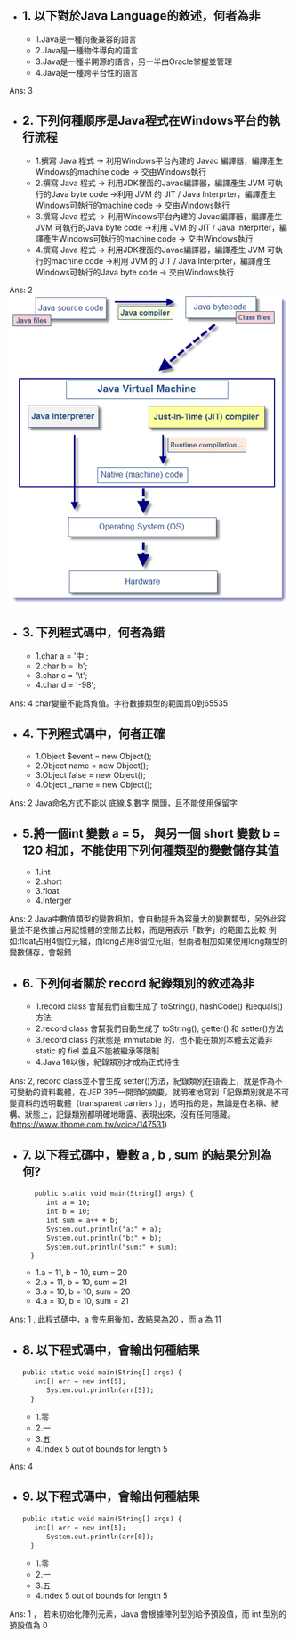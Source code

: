 - ## 1. 以下對於Java Language的敘述，何者為非
  - 1.Java是一種向後兼容的語言
  - 2.Java是一種物件導向的語言
  - 3.Java是一種半開源的語言，另一半由Oracle掌握並管理
  - 4.Java是一種跨平台性的語言

Ans: 3



- ## 2. 下列何種順序是Java程式在Windows平台的執行流程

  - 1.撰寫 Java 程式 -> 利用Windows平台內建的 Javac 編譯器，編譯產生Windows的machine code -> 交由Windows執行
  - 2.撰寫 Java 程式 -> 利用JDK裡面的Javac編譯器，編譯產生 JVM 可執行的Java byte code ->利用 JVM 的 JIT / Java Interprter，編譯產生Windows可執行的machine code ->  交由Windows執行
  - 3.撰寫 Java 程式 -> 利用Windows平台內建的 Javac編譯器，編譯產生 JVM 可執行的Java byte code ->利用 JVM 的 JIT / Java Interprter，編譯產生Windows可執行的machine code ->  交由Windows執行
  - 4.撰寫 Java 程式 -> 利用JDK裡面的Javac編譯器，編譯產生 JVM 可執行的machine code ->利用 JVM 的 JIT / Java Interprter，編譯產生Windows可執行的Java byte code ->  交由Windows執行

Ans: 2 ![](assets/java_execution_flow.png)

- ## 3. 下列程式碼中，何者為錯
  - 1.char a = '中';
  - 2.char b = 'b';
  - 3.char c = '\t';
  - 4.char d = '-98';

Ans: 4 char變量不能爲負值。字符數據類型的範圍爲0到65535

- ## 4. 下列程式碼中，何者正確
  - 1.Object $event = new Object();
  - 2.Object name = new Object();
  - 3.Object false = new Object();
  - 4.Object _name = new Object();
  
Ans: 2 Java命名方式不能以 底線,$,數字 開頭，且不能使用保留字

- ## 5.將一個int 變數 a = 5， 與另一個 short 變數 b = 120 相加，不能使用下列何種類型的變數儲存其值
  - 1.int
  - 2.short
  - 3.float
  - 4.Interger

Ans: 2 Java中數值類型的變數相加，會自動提升為容量大的變數類型，另外此容量並不是依據占用記憶體的空間去比較，而是用表示「數字」的範圍去比較
       例如:float占用4個位元組，而long占用8個位元組，但兩者相加如果使用long類型的變數儲存，會報錯

- ## 6. 下列何者關於 record 紀錄類別的敘述為非
  - 1.record class 會幫我們自動生成了 toString(), hashCode() 和equals()方法
  - 2.record class 會幫我們自動生成了 toString(), getter() 和 setter()方法
  - 3.record class 的狀態是 immutable 的，也不能在類別本體去定義非 static 的 fiel 並且不能被繼承等限制
  - 4.Java 16以後，紀錄類別才成為正式特性

Ans: 2, record class並不會生成 setter()方法，紀錄類別在語義上，就是作為不可變動的資料載體，在JEP 395一開頭的摘要，就明確地寫到「記錄類別就是不可變資料的透明載體（transparent carriers ）」，透明指的是，無論是在名稱、結構、狀態上，記錄類別都明確地曝露、表現出來，沒有任何隱藏。(<https://www.ithome.com.tw/voice/147531>)

- ## 7. 以下程式碼中，變數 a , b , sum 的結果分別為何? 
  ```
     public static void main(String[] args) {
        int a = 10;
        int b = 10;
        int sum = a++ + b;
        System.out.println("a:" + a);
        System.out.println("b:" + b);
        System.out.println("sum:" + sum);
    }
  ```
  - 1.a = 11, b = 10, sum = 20
  - 2.a = 11, b = 10, sum = 21
  - 3.a = 10, b = 10, sum = 20
  - 4.a = 10, b = 10, sum = 21

Ans: 1 , 此程式碼中，a 會先用後加，故結果為20 ，而 a 為 11


- ## 8. 以下程式碼中，會輸出何種結果

  ``` 
  public static void main(String[] args) {
     int[] arr = new int[5];
        System.out.println(arr[5]);
    }
  ```
  - 1.零
  - 2.一
  - 3.五
  - 4.Index 5 out of bounds for length 5

Ans: 4 

- ## 9. 以下程式碼中，會輸出何種結果

  ```
  public static void main(String[] args) {
     int[] arr = new int[5];
        System.out.println(arr[0]);
    }
  ```

  - 1.零
  - 2.一
  - 3.五
  - 4.Index 5 out of bounds for length 5

Ans: 1 ， 若未初始化陣列元素，Java 會根據陣列型別給予預設值，而 int 型別的預設值為 0

